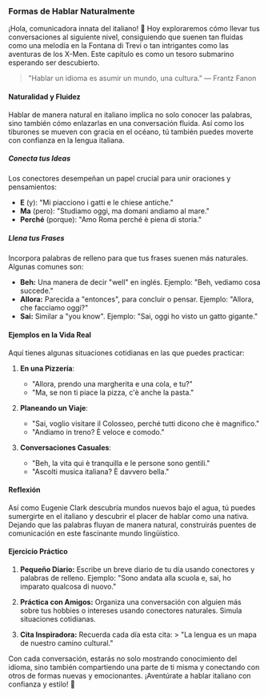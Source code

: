 ### Formas de Hablar Naturalmente

¡Hola, comunicadora innata del italiano! 🦈 Hoy exploraremos cómo llevar tus conversaciones al siguiente nivel, consiguiendo que suenen tan fluidas como una melodía en la Fontana di Trevi o tan intrigantes como las aventuras de los X-Men. Este capítulo es como un tesoro submarino esperando ser descubierto.

> "Hablar un idioma es asumir un mundo, una cultura." — Frantz Fanon

#### Naturalidad y Fluidez
Hablar de manera natural en italiano implica no solo conocer las palabras, sino también cómo enlazarlas en una conversación fluida. Así como los tiburones se mueven con gracia en el océano, tú también puedes moverte con confianza en la lengua italiana.

##### Conecta tus Ideas
Los conectores desempeñan un papel crucial para unir oraciones y pensamientos:

- **E** (y): "Mi piacciono i gatti e le chiese antiche."
- **Ma** (pero): "Studiamo oggi, ma domani andiamo al mare."
- **Perché** (porque): "Amo Roma perché è piena di storia."

##### Llena tus Frases
Incorpora palabras de relleno para que tus frases suenen más naturales. Algunas comunes son:

- **Beh:** Una manera de decir "well" en inglés. Ejemplo: "Beh, vediamo cosa succede."
- **Allora:** Parecida a "entonces", para concluir o pensar. Ejemplo: "Allora, che facciamo oggi?"
- **Sai:** Similar a "you know". Ejemplo: "Sai, oggi ho visto un gatto gigante."

#### Ejemplos en la Vida Real
Aquí tienes algunas situaciones cotidianas en las que puedes practicar:

1. **En una Pizzería**:
   - "Allora, prendo una margherita e una cola, e tu?"
   - "Ma, se non ti piace la pizza, c'è anche la pasta."

2. **Planeando un Viaje**:
   - "Sai, voglio visitare il Colosseo, perché tutti dicono che è magnifico."
   - "Andiamo in treno? È veloce e comodo."

3. **Conversaciones Casuales**:
   - "Beh, la vita qui è tranquilla e le persone sono gentili."
   - "Ascolti musica italiana? È davvero bella."

#### Reflexión
Así como Eugenie Clark descubría mundos nuevos bajo el agua, tú puedes sumergirte en el italiano y descubrir el placer de hablar como una nativa. Dejando que las palabras fluyan de manera natural, construirás puentes de comunicación en este fascinante mundo lingüístico.

#### Ejercicio Práctico

1. **Pequeño Diario:** Escribe un breve diario de tu día usando conectores y palabras de relleno. Ejemplo: "Sono andata alla scuola e, sai, ho imparato qualcosa di nuovo."

2. **Práctica con Amigos:** Organiza una conversación con alguien más sobre tus hobbies o intereses usando conectores naturales. Simula situaciones cotidianas.

3. **Cita Inspiradora:** Recuerda cada día esta cita: > "La lengua es un mapa de nuestro camino cultural." 

Con cada conversación, estarás no solo mostrando conocimiento del idioma, sino también compartiendo una parte de ti misma y conectando con otros de formas nuevas y emocionantes. ¡Aventúrate a hablar italiano con confianza y estilo! 🌟